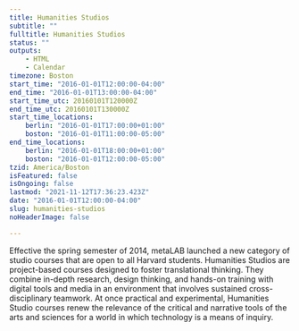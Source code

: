 ```yaml
---
title: Humanities Studios
subtitle: ""
fulltitle: Humanities Studios
status: ""
outputs:
    - HTML
    - Calendar
timezone: Boston
start_time: "2016-01-01T12:00:00-04:00"
end_time: "2016-01-01T13:00:00-04:00"
start_time_utc: 20160101T120000Z
end_time_utc: 20160101T130000Z
start_time_locations:
    berlin: "2016-01-01T17:00:00+01:00"
    boston: "2016-01-01T11:00:00-05:00"
end_time_locations:
    berlin: "2016-01-01T18:00:00+01:00"
    boston: "2016-01-01T12:00:00-05:00"
tzid: America/Boston
isFeatured: false
isOngoing: false
lastmod: "2021-11-12T17:36:23.423Z"
date: "2016-01-01T12:00:00-04:00"
slug: humanities-studios
noHeaderImage: false

---
```

Effective the spring semester of 2014, metaLAB launched a new category of studio courses that are open to all Harvard students. Humanities Studios are project-based courses designed to foster translational thinking. They combine in-depth research, design thinking, and hands-on training with digital tools and media in an environment that involves sustained cross-disciplinary teamwork. At once practical and experimental, Humanities Studio courses renew the relevance of the critical and narrative tools of the arts and sciences for a world in which technology is a means of inquiry.